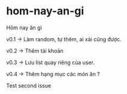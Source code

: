 # hom-nay-an-gi
Hôm nay ăn gì


v0.1 -> Làm random, tự thêm, ai xài cũng được.

v0.2 -> Thêm tài khoản

v0.3 -> Lưu list quay riêng của user.

v0.4 -> Thêm hạng mục các món ăn ?


Test second issue
